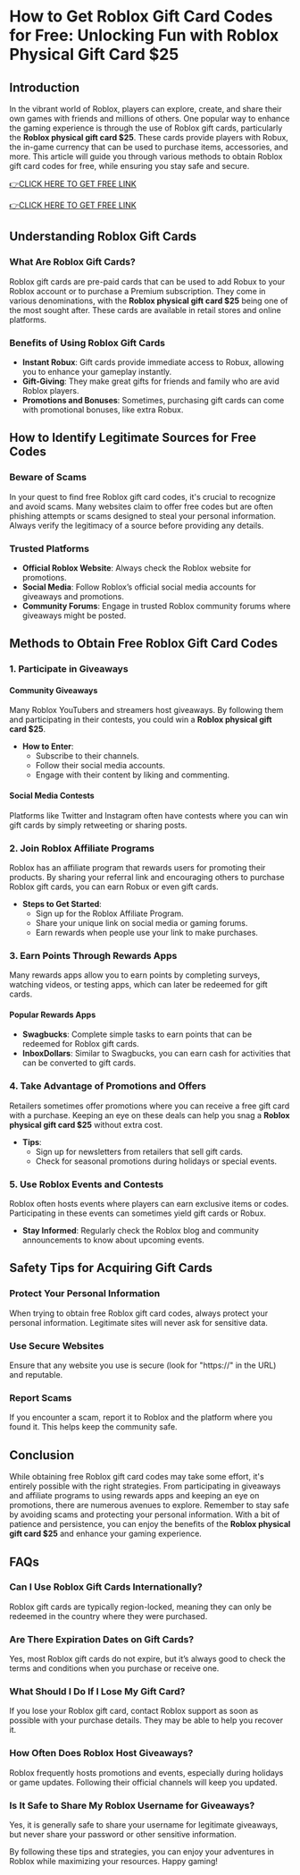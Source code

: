 # How to Get Roblox Gift Card Codes for Free: Unlocking Fun with Roblox Physical Gift Card $25

## Introduction

In the vibrant world of Roblox, players can explore, create, and share their own games with friends and millions of others. One popular way to enhance the gaming experience is through the use of Roblox gift cards, particularly the **Roblox physical gift card $25**. These cards provide players with Robux, the in-game currency that can be used to purchase items, accessories, and more. This article will guide you through various methods to obtain Roblox gift card codes for free, while ensuring you stay safe and secure.

[👉CLICK HERE TO GET FREE LINK](https://todaylink.site/freegiftcard/)


[👉CLICK HERE TO GET FREE LINK](https://todaylink.site/freegiftcard/)



## Understanding Roblox Gift Cards

### What Are Roblox Gift Cards?

Roblox gift cards are pre-paid cards that can be used to add Robux to your Roblox account or to purchase a Premium subscription. They come in various denominations, with the **Roblox physical gift card $25** being one of the most sought after. These cards are available in retail stores and online platforms.

### Benefits of Using Roblox Gift Cards

- **Instant Robux**: Gift cards provide immediate access to Robux, allowing you to enhance your gameplay instantly.
- **Gift-Giving**: They make great gifts for friends and family who are avid Roblox players.
- **Promotions and Bonuses**: Sometimes, purchasing gift cards can come with promotional bonuses, like extra Robux.

## How to Identify Legitimate Sources for Free Codes

### Beware of Scams

In your quest to find free Roblox gift card codes, it's crucial to recognize and avoid scams. Many websites claim to offer free codes but are often phishing attempts or scams designed to steal your personal information. Always verify the legitimacy of a source before providing any details.

### Trusted Platforms

- **Official Roblox Website**: Always check the Roblox website for promotions.
- **Social Media**: Follow Roblox’s official social media accounts for giveaways and promotions.
- **Community Forums**: Engage in trusted Roblox community forums where giveaways might be posted.

## Methods to Obtain Free Roblox Gift Card Codes

### 1. Participate in Giveaways

#### Community Giveaways

Many Roblox YouTubers and streamers host giveaways. By following them and participating in their contests, you could win a **Roblox physical gift card $25**.

- **How to Enter**:
  - Subscribe to their channels.
  - Follow their social media accounts.
  - Engage with their content by liking and commenting.

#### Social Media Contests

Platforms like Twitter and Instagram often have contests where you can win gift cards by simply retweeting or sharing posts.

### 2. Join Roblox Affiliate Programs

Roblox has an affiliate program that rewards users for promoting their products. By sharing your referral link and encouraging others to purchase Roblox gift cards, you can earn Robux or even gift cards.

- **Steps to Get Started**:
  - Sign up for the Roblox Affiliate Program.
  - Share your unique link on social media or gaming forums.
  - Earn rewards when people use your link to make purchases.

### 3. Earn Points Through Rewards Apps

Many rewards apps allow you to earn points by completing surveys, watching videos, or testing apps, which can later be redeemed for gift cards.

#### Popular Rewards Apps

- **Swagbucks**: Complete simple tasks to earn points that can be redeemed for Roblox gift cards.
- **InboxDollars**: Similar to Swagbucks, you can earn cash for activities that can be converted to gift cards.

### 4. Take Advantage of Promotions and Offers

Retailers sometimes offer promotions where you can receive a free gift card with a purchase. Keeping an eye on these deals can help you snag a **Roblox physical gift card $25** without extra cost.

- **Tips**:
  - Sign up for newsletters from retailers that sell gift cards.
  - Check for seasonal promotions during holidays or special events.

### 5. Use Roblox Events and Contests

Roblox often hosts events where players can earn exclusive items or codes. Participating in these events can sometimes yield gift cards or Robux.

- **Stay Informed**: Regularly check the Roblox blog and community announcements to know about upcoming events.

## Safety Tips for Acquiring Gift Cards

### Protect Your Personal Information

When trying to obtain free Roblox gift card codes, always protect your personal information. Legitimate sites will never ask for sensitive data.

### Use Secure Websites

Ensure that any website you use is secure (look for "https://" in the URL) and reputable.

### Report Scams

If you encounter a scam, report it to Roblox and the platform where you found it. This helps keep the community safe.

## Conclusion

While obtaining free Roblox gift card codes may take some effort, it's entirely possible with the right strategies. From participating in giveaways and affiliate programs to using rewards apps and keeping an eye on promotions, there are numerous avenues to explore. Remember to stay safe by avoiding scams and protecting your personal information. With a bit of patience and persistence, you can enjoy the benefits of the **Roblox physical gift card $25** and enhance your gaming experience.

## FAQs

### Can I Use Roblox Gift Cards Internationally?

Roblox gift cards are typically region-locked, meaning they can only be redeemed in the country where they were purchased.

### Are There Expiration Dates on Gift Cards?

Yes, most Roblox gift cards do not expire, but it’s always good to check the terms and conditions when you purchase or receive one.

### What Should I Do If I Lose My Gift Card?

If you lose your Roblox gift card, contact Roblox support as soon as possible with your purchase details. They may be able to help you recover it.

### How Often Does Roblox Host Giveaways?

Roblox frequently hosts promotions and events, especially during holidays or game updates. Following their official channels will keep you updated.

### Is It Safe to Share My Roblox Username for Giveaways?

Yes, it is generally safe to share your username for legitimate giveaways, but never share your password or other sensitive information.

By following these tips and strategies, you can enjoy your adventures in Roblox while maximizing your resources. Happy gaming!
